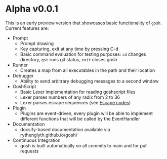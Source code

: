 # Alpha v0.0.1

This is an early preview version that showcases basic functionality of `gosh`.
Current features are:
 - Prompt
    * Prompt drawing
    * Key capturing, exit at any time by pressing C-d
    * Basic command evaluation for testing purposes: `cd` changes directory, `gst` runs git status, `exit` closes gosh
 - Runner
    * Creates a map from all executables in the path and their location
 - Debugger
    * Ability to send arbitrary debugging messages to a second window
 - GoshScript
    * Basic Lexer implementation for reading goshscript files
    * Lexer parses numbers of any radix from 2 to 36
    * Lexer parses escape sequences (see [Escape codes](goshscript/STRINGS?id=escape-codes))
 - Plugin
    * Plugins are event-driven, every plugin will be able to implement different functions that will be called by the EventHandler
 - Documentation
    * docsify-based documentation available via rythenglyth.github.io/gosh/
 - Continuous Integration
    * gosh is built automatically on all commits to main and for pull requests